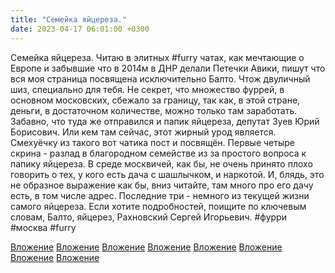 ```yaml
---
title: "Семейка яйцереза."
date: 2023-04-17 06:01:00 +0300
---
```


Семейка яйцереза.
Читаю в элитных #furry чатах, как мечтающие о Европе и забывшие что в 2014м в ДНР делали Петечки Авики, пишут что вся моя страница посвящена исключительно Балто. Чтож двуличный шиз, специально для тебя.
Не секрет, что множество фуррей, в основном московских, сбежало за границу, так как, в этой стране, деньги, в достаточном количестве, можно только там заработать. Забавно, что туда же отправился и папик яйцереза, депутат Зуев Юрий Борисович. Или кем там сейчас, этот жирный урод является.
Смехуёчку из такого вот чатика пост и посвящён.
Первые четыре скрина - разлад в благородном семействе из за простого вопроса к папику яйцереза. В среде москвичей, как бы, не очень принято плохо говорить о тех, у кого есть дача с шашлычком, и наркотой. И, блядь, это не образное выражение как бы, вниз читайте, там много про его дачу есть, в том числе адрес.
Последние три - немного из текущей жизни самого яйцереза. Если хотите подробностей, поищите по ключевым словам, Балто, яйцерез, Рахновский Сергей Игорьевич.
#фурри #москва #furry


[Вложение](/assets/vk_photos/3/59-MTzsx8Lw.jpg)
[Вложение](/assets/vk_photos/3/9ZVVZFvf9us.jpg)
[Вложение](/assets/vk_photos/3/1jNvEQM1Zrc.jpg)
[Вложение](/assets/vk_photos/3/_Fu3wdOdLQI.jpg)
[Вложение](/assets/vk_photos/1/bucQj01lsrs.jpg)
[Вложение](/assets/vk_photos/3/E5oFudK3apY.jpg)
[Вложение](/assets/vk_photos/3/naOrIWHVciU.jpg)
[Вложение](/assets/vk_photos/2/MVnuFYchwbQ.jpg)
